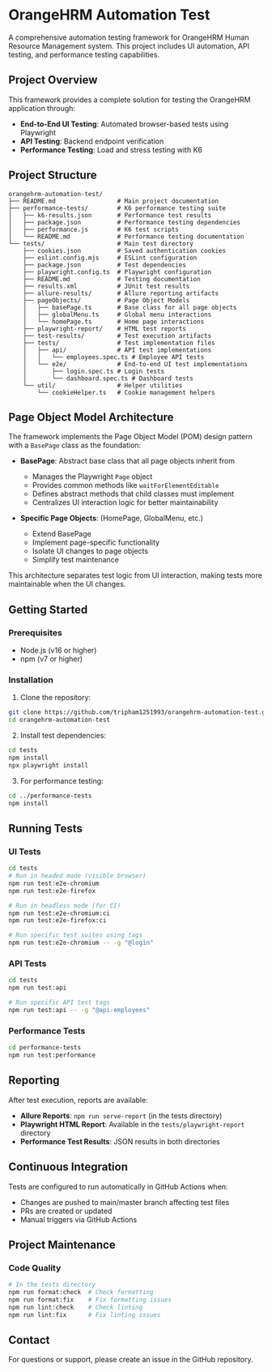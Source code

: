 # OrangeHRM Automation Test

A comprehensive automation testing framework for OrangeHRM Human Resource Management system. This project includes UI automation, API testing, and performance testing capabilities.

## Project Overview

This framework provides a complete solution for testing the OrangeHRM application through:

- **End-to-End UI Testing**: Automated browser-based tests using Playwright
- **API Testing**: Backend endpoint verification
- **Performance Testing**: Load and stress testing with K6

## Project Structure

```
orangehrm-automation-test/
├── README.md                 # Main project documentation
├── performance-tests/        # K6 performance testing suite
│   ├── k6-results.json       # Performance test results
│   ├── package.json          # Performance testing dependencies
│   ├── performance.js        # K6 test scripts
│   └── README.md             # Performance testing documentation
└── tests/                    # Main test directory
    ├── cookies.json          # Saved authentication cookies
    ├── eslint.config.mjs     # ESLint configuration
    ├── package.json          # Test dependencies
    ├── playwright.config.ts  # Playwright configuration
    ├── README.md             # Testing documentation
    ├── results.xml           # JUnit test results
    ├── allure-results/       # Allure reporting artifacts
    ├── pageObjects/          # Page Object Models
    │   ├── basePage.ts       # Base class for all page objects
    │   ├── globalMenu.ts     # Global menu interactions
    │   └── homePage.ts       # Home page interactions
    ├── playwright-report/    # HTML test reports
    ├── test-results/         # Test execution artifacts
    ├── tests/                # Test implementation files
    │   ├── api/              # API test implementations
    │   │   └── employees.spec.ts # Employee API tests
    │   └── e2e/              # End-to-end UI test implementations
    │       ├── login.spec.ts # Login tests
    │       └── dashboard.spec.ts # Dashboard tests
    └── util/                 # Helper utilities
        └── cookieHelper.ts   # Cookie management helpers
```

## Page Object Model Architecture

The framework implements the Page Object Model (POM) design pattern with a `BasePage` class as the foundation:

- **BasePage**: Abstract base class that all page objects inherit from
  - Manages the Playwright `Page` object
  - Provides common methods like `waitForElementEditable`
  - Defines abstract methods that child classes must implement
  - Centralizes UI interaction logic for better maintainability

- **Specific Page Objects**: (HomePage, GlobalMenu, etc.)
  - Extend BasePage
  - Implement page-specific functionality
  - Isolate UI changes to page objects
  - Simplify test maintenance

This architecture separates test logic from UI interaction, making tests more maintainable when the UI changes.

## Getting Started

### Prerequisites

- Node.js (v16 or higher)
- npm (v7 or higher)

### Installation

1. Clone the repository:

```bash
git clone https://github.com/tripham1251993/orangehrm-automation-test.git
cd orangehrm-automation-test
```

2. Install test dependencies:

```bash
cd tests
npm install
npx playwright install
```

3. For performance testing:

```bash
cd ../performance-tests
npm install
```

## Running Tests

### UI Tests

```bash
cd tests
# Run in headed mode (visible browser)
npm run test:e2e-chromium
npm run test:e2e-firefox

# Run in headless mode (for CI)
npm run test:e2e-chromium:ci
npm run test:e2e-firefox:ci

# Run specific test suites using tags
npm run test:e2e-chromium -- -g "@login"
```

### API Tests

```bash
cd tests
npm run test:api

# Run specific API test tags
npm run test:api -- -g "@api-employees"
```

### Performance Tests

```bash
cd performance-tests
npm run test:performance
```

## Reporting

After test execution, reports are available:

- **Allure Reports**: `npm run serve-report` (in the tests directory)
- **Playwright HTML Report**: Available in the `tests/playwright-report` directory
- **Performance Test Results**: JSON results in both directories

## Continuous Integration

Tests are configured to run automatically in GitHub Actions when:
- Changes are pushed to main/master branch affecting test files
- PRs are created or updated
- Manual triggers via GitHub Actions

## Project Maintenance

### Code Quality

```bash
# In the tests directory
npm run format:check  # Check formatting
npm run format:fix    # Fix formatting issues
npm run lint:check    # Check linting
npm run lint:fix      # Fix linting issues
```

## Contact

For questions or support, please create an issue in the GitHub repository.